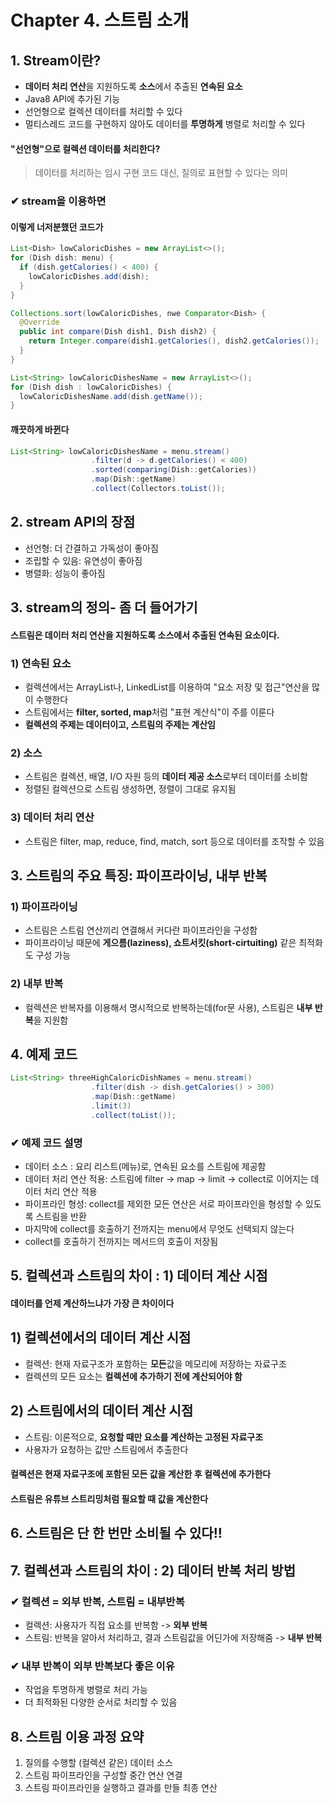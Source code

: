 # Chapter 4. 스트림 소개
## 1. Stream이란?
- **데이터 처리 연산**을 지원하도록 **소스**에서 추출된 **연속된 요소**
- Java8 API에 추가된 기능
- 선언형으로 컬렉션 데이터를 처리할 수 있다
- 멀티스레드 코드를 구현하지 않아도 데이터를 **투명하게** 병렬로 처리할 수 있다
#### "선언형"으로 컬렉션 데이터를 처리한다?
> 데이터를 처리하는 임시 구현 코드 대신, 질의로 표현할 수 있다는 의미

### ✔ stream을 이용하면
#### 이렇게 너저분했던 코드가
```java
List<Dish> lowCaloricDishes = new ArrayList<>();
for (Dish dish: menu) {
  if (dish.getCalories() < 400) {
    lowCaloricDishes.add(dish);
  }
}

Collections.sort(lowCaloricDishes, nwe Comparator<Dish> {
  @Override
  public int compare(Dish dish1, Dish dish2) {
    return Integer.compare(dish1.getCalories(), dish2.getCalories());
  }
}

List<String> lowCaloricDishesName = new ArrayList<>();
for (Dish dish : lowCaloricDishes) {
  lowCaloricDishesName.add(dish.getName());
}
```

#### 깨끗하게 바뀐다
```java
List<String> lowCaloricDishesName = menu.stream()
                  .filter(d -> d.getCalories() < 400)
                  .sorted(comparing(Dish::getCalories))
                  .map(Dish::getName)
                  .collect(Collectors.toList());
```

## 2. stream API의 장점
- 선언형: 더 간결하고 가독성이 좋아짐
- 조립할 수 있음: 유연성이 좋아짐
- 병렬화: 성능이 좋아짐

## 3. stream의 정의- 좀 더 들어가기
#### 스트림은 데이터 처리 연산을 지원하도록 소스에서 추출된 연속된 요소이다.
### 1) 연속된 요소
- 컬렉션에서는 ArrayList나, LinkedList를 이용하여 "요소 저장 및 접근"연산을 많이 수행한다
- 스트림에서는 **filter, sorted, map**처럼 "표현 계산식"이 주를 이룬다
- **컬렉션의 주제는 데이터이고, 스트림의 주제는 계산임**

### 2) 소스
- 스트림은 컬렉션, 배열, I/O 자원 등의 **데이터 제공 소스**로부터 데이터를 소비함
- 정렬된 컬렉션으로 스트림 생성하면, 정렬이 그대로 유지됨

### 3) 데이터 처리 연산
- 스트림은 filter, map, reduce, find, match, sort 등으로 데이터를 조작할 수 있음

## 3. 스트림의 주요 특징: 파이프라이닝, 내부 반복
### 1) 파이프라이닝
- 스트림은 스트림 연산끼리 연결해서 커다란 파이프라인을 구성함
- 파이프라이닝 때문에 **게으름(laziness), 쇼트서킷(short-cirtuiting)** 같은 최적화도 구성 가능

### 2) 내부 반복
- 컬렉션은 반복자를 이용해서 명시적으로 반복하는데(for문 사용), 스트림은 **내부 반복**을 지원함

## 4. 예제 코드
```java
List<String> threeHighCaloricDishNames = menu.stream()
                  .filter(dish -> dish.getCalories() > 300)
                  .map(Dish::getName)
                  .limit(3)
                  .collect(toList());
```
### ✔ 예제 코드 설명
- 데이터 소스 : 요리 리스트(메뉴)로, 연속된 요소를 스트림에 제공함
- 데이터 처리 연산 적용: 스트림에 filter -> map -> limit -> collect로 이어지는 데이터 처리 연산 적용
- 파이프라인 형성: collect를 제외한 모든 연산은 서로 파이프라인을 형성할 수 있도록 스트림을 반환
- 마지막에 collect를 호출하기 전까지는 menu에서 무엇도 선택되지 않는다
- collect를 호출하기 전까지는 메서드의 호출이 저장됨

## 5. 컬렉션과 스트림의 차이 : 1) 데이터 계산 시점
#### 데이터를 언제 계산하느냐가 가장 큰 차이이다
## 1) 컬렉션에서의 데이터 계산 시점
- 컬렉션: 현재 자료구조가 포함하는 **모든**값을 메모리에 저장하는 자료구조
- 컬렉션의 모든 요소는 **컬렉션에 추가하기 전에 계산되어야 함**

## 2) 스트림에서의 데이터 계산 시점
- 스트림: 이론적으로, **요청할 때만 요소를 계산하는 고정된 자료구조**
- 사용자가 요청하는 값만 스트림에서 추출한다

#### 컬렉션은 현재 자료구조에 포함된 모든 값을 계산한 후 컬렉션에 추가한다
#### 스트림은 유튜브 스트리밍처럼 필요할 때 값을 계산한다

## 6. 스트림은 단 한 번만 소비될 수 있다!!

## 7. 컬렉션과 스트림의 차이 : 2) 데이터 반복 처리 방법
### ✔ 컬렉션 = 외부 반복, 스트림 = 내부반복
- 컬렉션: 사용자가 직접 요소를 반복함 -> **외부 반복**
- 스트림: 반복을 알아서 처리하고, 결과 스트림값을 어딘가에 저장해줌 -> **내부 반복**

### ✔ 내부 반복이 외부 반복보다 좋은 이유
- 작업을 투명하게 병렬로 처리 가능
- 더 최적화된 다양한 순서로 처리할 수 있음

## 8. 스트림 이용 과정 요약
1. 질의를 수행할 (컬렉션 같은) 데이터 소스
2. 스트림 파이프라인을 구성할 중간 연산 연결
3. 스트림 파이프라인을 실행하고 결과를 만들 최종 연산
